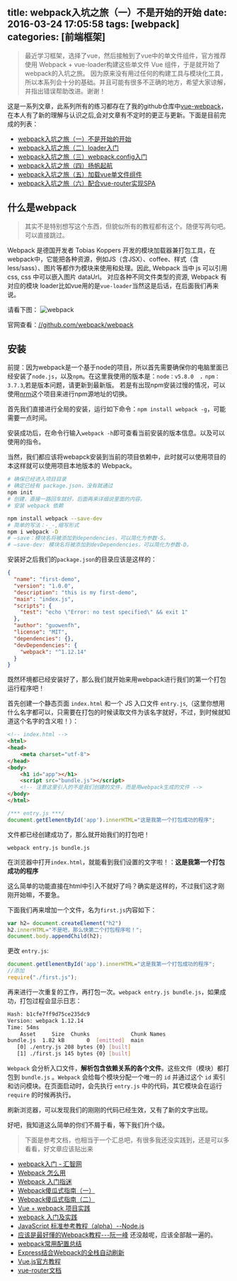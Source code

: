 title: webpack入坑之旅（一）不是开始的开始
date: 2016-03-24 17:05:58
tags: [webpack]
categories: [前端框架]
---

> 最近学习框架，选择了vue，然后接触到了vue中的单文件组件，官方推荐使用 Webpack + vue-loader构建这些单文件 Vue 组件，于是就开始了webpack的入坑之旅。
> 因为原来没有用过任何的构建工具与模块化工具，所以本系列会十分的基础。并且可能有很多不正确的地方，希望大家谅解，并指出错误帮助改进。谢谢！

这是一系列文章，此系列所有的练习都存在了我的github仓库中[vue-webpack](https://github.com/guowenfh/vue-webpack)，在本人有了新的理解与认识之后,会对文章有不定时的更正与更新。下面是目前完成的列表：

- [webpack入坑之旅（一）不是开始的开始](https://guowenfh.github.io/2016/03/24/vue-webpack-01-base/)
- [webpack入坑之旅（二）loader入门](https://guowenfh.github.io/2016/03/24/vue-webpack-02-deploy/)
- [webpack入坑之旅（三）webpack.config入门](https://guowenfh.github.io/2016/03/24/vue-webpack-03-config/)
- [webpack入坑之旅（四）扬帆起航](https://guowenfh.github.io/2016/03/24/vue-webpack-04-custom/)
- [webpack入坑之旅（五）加载vue单文件组件](https://guowenfh.github.io/2016/03/25/vue-webpack-05-vue/)
- [webpack入坑之旅（六）配合vue-router实现SPA](https://guowenfh.github.io/2016/03/28/vue-webpack-06-router/)


## 什么是webpack

> 其实不是特别想写这个东西，但貌似所有的教程都有这个。随便写两句吧。可以直接跳过。

Webpack 是德国开发者 Tobias Koppers 开发的模块加载器兼打包工具，在webpack中，它能把各种资源，例如JS（含JSX）、coffee、样式（含less/sass）、图片等都作为模块来使用和处理。因此, Webpack 当中 js 可以引用 css, css 中可以嵌入图片 dataUrl。
对应各种不同文件类型的资源, Webpack 有对应的模块 loader比如vue用的是`vue-loader`当然这是后话，在后面我们再来说。

请看下图：
![webpack](https://ws1.sinaimg.cn/large/82d12951gy1fewippstssj20go083wg6.jpg)

官网查看：[//github.com/webpack/webpack](https://github.com/webpack/webpack)

## 安装

前提：因为webpack是一个基于node的项目，所以首先需要确保你的电脑里面已经安装了`node.js`，以及`npm`。在这里我使用的版本是：`node：v5.8.0  ，npm：3.7.3`,若是版本问题，请更新到最新版。
若是有出现npm安装过慢的情况，可以使用[nrm](https://github.com/Pana/nrm)这个项目来进行npm源地址的切换。

首先我们直接进行全局的安装，运行如下命令：`npm install webpack -g`，可能需要一点时间。

安装成功后，在命令行输入`webpack -h`即可查看当前安装的版本信息。以及可以使用的指令。

当然，我们都应该将webapck安装到当前的项目依赖中，此时就可以使用项目的本这样就可以使用项目本地版本的 Webpack。

```sh
# 确保已经进入项目目录
# 确定已经有 package.json，没有就通过
npm init
# 创建，直接一路回车就好，后面再来详细说里面的内容。
# 安装 webpack 依赖

npm install webpack --save-dev
# 简单的写法：-_-,缩写形式
npm i webpack -D
# –save：模块名将被添加到dependencies，可以简化为参数-S。
# –save-dev: 模块名将被添加到devDependencies，可以简化为参数-D。

```



安装好之后我们的`package.json`的目录应该是这样的：
```json
{
  "name": "first-demo",
  "version": "1.0.0",
  "description": "this is my first-demo",
  "main": "index.js",
  "scripts": {
    "test": "echo \"Error: no test specified\" && exit 1"
  },
  "author": "guowenfh",
  "license": "MIT",
  "dependencies": {},
  "devDependencies": {
    "webpack": "^1.12.14"
  }
}

```
既然环境都已经安装好了，那么我们就开始来用webpack进行我们的第一个打包运行程序吧！

首先创建一个静态页面 `index.html` 和一个 JS 入口文件 `entry.js`,（这里你想用什么名字都可以，只需要在打包的时候读取文件为该名字就好，不过，到时候就知道这个名字的含义啦！）：

```html
<!-- index.html -->
<html>
<head>
    <meta charset="utf-8">
</head>
<body>
    <h1 id="app"></h1>
    <script src="bundle.js"></script>
    <!-- 注意这里引入的不是我们创建的文件，而是用webpack生成的文件 -->
</body>
</html>
```

```javascript
/*** entry.js ***/
document.getElementById('app').innerHTML="这是我第一个打包成功的程序";
```

文件都已经创建成功了，那么就开始我们的打包吧！

`webpack entry.js bundle.js`


在浏览器中打开`index.html`，就能看到我们设置的文字啦！：**这是我第一个打包成功的程序**


这么简单的功能直接在html中引入不就好了吗？确实是这样的，不过我们这才刚刚开始嘛，不要急。

下面我们再来增加一个文件，名为`first.js`内容如下：

```js
var h2= document.createElement("h2")
h2.innerHTML="不是吧，那么快第二个打包程序啦！";
document.body.appendChild(h2);
```

更改 `entry.js`:

```js
document.getElementById('app').innerHTML="这是我第一个打包成功的程序";
//添加
require("./first.js");
```

再来进行一次重复的工作，再打包一次。`webpack entry.js bundle.js`，如果成功，打包过程会显示日志：

```sh
Hash: b1cfe7ff9d75ce235dc9
Version: webpack 1.12.14
Time: 54ms
    Asset     Size  Chunks             Chunk Names
bundle.js  1.82 kB       0  [emitted]  main
   [0] ./entry.js 208 bytes {0} [built]
   [1] ./first.js 145 bytes {0} [built]
```
`Webpack` 会分析入口文件，**解析包含依赖关系的各个文件**。这些文件（模块）都打包到 `bundle.js` 。`Webpack` 会给每个模块分配一个唯一的 `id` 并通过这个 `id` 索引和访问模块。在页面启动时，会先执行 `entry.js` 中的代码，其它模块会在运行 `require` 的时候再执行。


刷新浏览器，可以发现我们的刚刚的代码已经生效，又有了新的文字出现。

好吧，我知道这么简单的你们不屑于看，等下我们升个级。

> 下面是参考文档，也相当于一个汇总吧，有很多我还没实践到，还是可以多看看，好文章应该贴出来

- [webpack入门 - 汇智网](http://www.hubwiz.com/course/5670d0a77e7d40946afc5e65/)
- [Webpack 怎么用](https://segmentfault.com/a/1190000002552008)
- [Webpack 入门指迷](https://segmentfault.com/a/1190000002551952)
- [Webpack傻瓜式指南（一）](https://github.com/vikingmute/webpack-for-fools/blob/master/entries/chapter-1.md)
- [Webpack傻瓜式指南（二）](https://github.com/vikingmute/webpack-for-fools/blob/master/entries/chapter-2.md)
- [Vue + webpack 项目实践](http://jiongks.name/blog/just-vue/)
- [webpack 入门及实践](https://www.w3ctech.com/topic/1557)
- [JavaScript 标准参考教程（alpha）--Node.js](http://javascript.ruanyifeng.com/#nodejs)
- [应该是最好懂的Webpack教程---阮一峰](https://github.com/ruanyf/webpack-demos) 还没敲呢，应该全部敲一遍的。
- [webpack常用配置总结](http://www.h-simon.com/42/)
- [Express结合Webpack的全栈自动刷新](https://segmentfault.com/a/1190000004505747)
- [Vue.js官方教程](https://cn.vuejs.org/guide/)
- [vue-router文档](https://vuejs.github.io/vue-router/zh-cn/)
